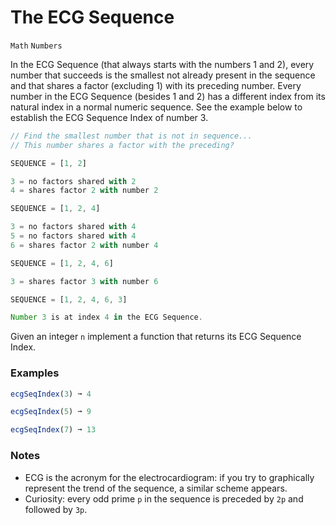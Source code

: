 # The ECG Sequence

`Math` `Numbers`

In the ECG Sequence (that always starts with the numbers 1 and 2), every number that succeeds is the smallest not already present in the sequence and that shares a factor (excluding 1) with its preceding number. Every number in the ECG Sequence (besides 1 and 2) has a different index from its natural index in a normal numeric sequence. See the example below to establish the ECG Sequence Index of number 3.

```js
// Find the smallest number that is not in sequence...
// This number shares a factor with the preceding?

SEQUENCE = [1, 2]

3 = no factors shared with 2
4 = shares factor 2 with number 2

SEQUENCE = [1, 2, 4]

3 = no factors shared with 4
5 = no factors shared with 4
6 = shares factor 2 with number 4

SEQUENCE = [1, 2, 4, 6]

3 = shares factor 3 with number 6

SEQUENCE = [1, 2, 4, 6, 3]

Number 3 is at index 4 in the ECG Sequence.
```

Given an integer `n` implement a function that returns its ECG Sequence Index.

### Examples

```js
ecgSeqIndex(3) ➞ 4

ecgSeqIndex(5) ➞ 9

ecgSeqIndex(7) ➞ 13
```

### Notes

- ECG is the acronym for the electrocardiogram: if you try to graphically represent the trend of the sequence, a similar scheme appears.
- Curiosity: every odd prime `p` in the sequence is preceded by `2p` and followed by `3p`.
